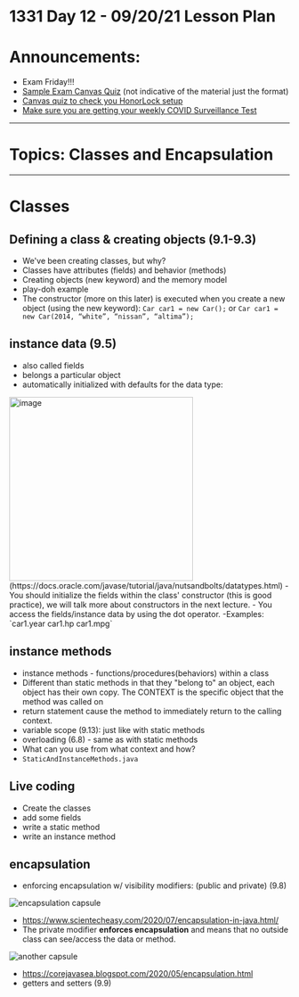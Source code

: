 # 1331 Day 12 - 09/20/21 Lesson Plan

# Announcements:
- Exam Friday!!!
- [Sample Exam Canvas Quiz](https://gatech.instructure.com/courses/204744/quizzes/290129) (not indicative of the material just the format)
- [Canvas quiz to check you HonorLock setup](https://gatech.instructure.com/courses/204744/quizzes/305371)
- [Make sure you are getting your weekly COVID Surveillance Test](https://health.gatech.edu/coronavirus/testing/surveillance)

---
# Topics: Classes and Encapsulation
---
# Classes
## Defining a class & creating objects (9.1-9.3)
- We've been creating classes, but why?
- Classes have attributes (fields) and behavior (methods)
- Creating objects (new keyword) and the memory model
- play-doh example
- The constructor (more on this later) is executed when you create a new object (using the new keyword): `Car car1 = new Car();` or `Car car1 = new Car(2014, “white”, “nissan”, “altima”);`

## instance data (9.5)
- also called fields
- belongs a particular object
- automatically initialized with defaults for the data type:

<img width="330" alt="image" src="https://user-images.githubusercontent.com/49889272/133936694-6380d2ce-87d9-43d2-a64e-a15fb7b8e363.png">
(https://docs.oracle.com/javase/tutorial/java/nutsandbolts/datatypes.html)
- You should initialize the fields within the class' constructor (this is good practice), we will talk more about constructors in the next lecture.
- You access the fields/instance data by using the dot operator.
-Examples:
`car1.year
car1.hp
car1.mpg`

## instance methods
- instance methods - functions/procedures(behaviors) within a class
- Different than static methods in that they "belong to" an object, each object has their own copy. The CONTEXT is the specific object that the method was called on
- return statement cause the method to immediately return to the calling context.
- variable scope (9.13): just like with static methods
- overloading (6.8) - same as with static methods
- What can you use from what context and how?
- `StaticAndInstanceMethods.java`

## Live coding
- Create the classes
- add some fields
- write a static method
- write an instance method

## **encapsulation**
- enforcing encapsulation w/ visibility modifiers: (public and private) (9.8)

![encapsulation capsule](https://www.scientecheasy.com/wp-content/uploads/2018/06/encapsulation-in-java.png)

- https://www.scientecheasy.com/2020/07/encapsulation-in-java.html/
- The private modifier **enforces encapsulation** and means that no outside class can see/access the data or method.

![another capsule](https://1.bp.blogspot.com/-wewWgd9nOdQ/XrE8v3a2mRI/AAAAAAAAANQ/bO0BgZp22qMumWdc7YO7eBnXlZx5J2grQCLcBGAsYHQ/s640/encap.JPG)

- https://corejavasea.blogspot.com/2020/05/encapsulation.html
- getters and setters (9.9)
